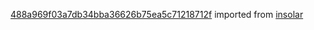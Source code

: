 [488a969f03a7db34bba36626b75ea5c71218712f](https://github.com/insolar/insolar/commit/488a969f03a7db34bba36626b75ea5c71218712f) imported from [insolar](https://github.com/insolar/insolar)
